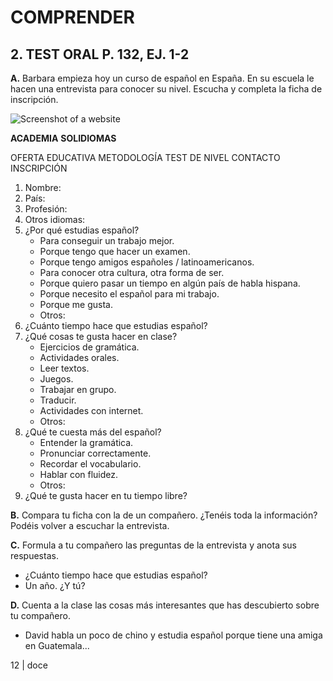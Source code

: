 # COMPRENDER

## 2. TEST ORAL  P. 132, EJ. 1-2

**A.** Barbara empieza hoy un curso de español en España. En su escuela le hacen una entrevista para conocer su nivel. Escucha y completa la ficha de inscripción.

![Screenshot of a website](https://www.solidiomas.es)

**ACADEMIA**
**SOLIDIOMAS**

OFERTA EDUCATIVA    METODOLOGÍA    TEST DE NIVEL    CONTACTO    INSCRIPCIÓN

1.  Nombre:
2.  País:
3.  Profesión:
4.  Otros idiomas:
5.  ¿Por qué estudias español?
    *   Para conseguir un trabajo mejor.
    *   Porque tengo que hacer un examen.
    *   Porque tengo amigos españoles / latinoamericanos.
    *   Para conocer otra cultura, otra forma de ser.
    *   Porque quiero pasar un tiempo en algún país de habla hispana.
    *   Porque necesito el español para mi trabajo.
    *   Porque me gusta.
    *   Otros:
6.  ¿Cuánto tiempo hace que estudias español?
7.  ¿Qué cosas te gusta hacer en clase?
    *   Ejercicios de gramática.
    *   Actividades orales.
    *   Leer textos.
    *   Juegos.
    *   Trabajar en grupo.
    *   Traducir.
    *   Actividades con internet.
    *   Otros:
8.  ¿Qué te cuesta más del español?
    *   Entender la gramática.
    *   Pronunciar correctamente.
    *   Recordar el vocabulario.
    *   Hablar con fluidez.
    *   Otros:
9.  ¿Qué te gusta hacer en tu tiempo libre?

**B.** Compara tu ficha con la de un compañero. ¿Tenéis toda la información? Podéis volver a escuchar la entrevista.

**C.** Formula a tu compañero las preguntas de la entrevista y anota sus respuestas.

*   ¿Cuánto tiempo hace que estudias español?
*   Un año. ¿Y tú?

**D.** Cuenta a la clase las cosas más interesantes que has descubierto sobre tu compañero.

*   David habla un poco de chino y estudia español porque tiene una amiga en Guatemala...

12 | doce